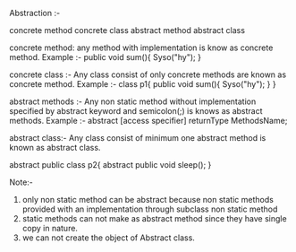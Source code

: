Abstraction :- 

concrete method
concrete class
abstract method
abstract class


concrete method: any method with implementation is know as concrete method.
Example :- 
public void sum(){
   Syso("hy");
}

concrete class :- Any class consist of only concrete methods are known as concrete method.
Example :- 
class p1{
   public void sum(){
   Syso("hy");
  }
}

abstract methods :- Any non static method without implementation specified by abstract keyword and semicolon(;) is knows as abstract methods.
Example :- 
abstract [access specifier] returnType MethodsName;


abstract class:- Any class consist of minimum one  abstract method is known as  abstract class.

abstract public class p2{
    abstract public void sleep();
}

Note:- 
1) only non static method can be abstract because non static methods provided with an implementation through subclass non static method
2) static methods  can not make as abstract method since they have single copy in nature. 
3) we can not create the object of Abstract class.






